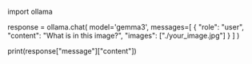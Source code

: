import ollama

response = ollama.chat(
    model='gemma3',
    messages=[
        {
            "role": "user",
            "content": "What is in this image?",
            "images": ["./your_image.jpg"]
        }
    ]
)

print(response["message"]["content"])
